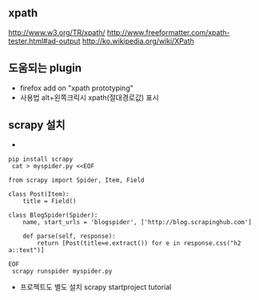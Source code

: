## xpath
http://www.w3.org/TR/xpath/
http://www.freeformatter.com/xpath-tester.html#ad-output
http://ko.wikipedia.org/wiki/XPath

## 도움되는 plugin 
- firefox add on "xpath prototyping"
- 사용법 alt+왼쪽크릭시  xpath(절대경로값) 표시

## scrapy 설치 
-
```
pip install scrapy
 cat > myspider.py <<EOF

from scrapy import Spider, Item, Field

class Post(Item):
    title = Field()

class BlogSpider(Spider):
    name, start_urls = 'blogspider', ['http://blog.scrapinghub.com']

    def parse(self, response):
        return [Post(title=e.extract()) for e in response.css("h2 a::text")]

EOF
 scrapy runspider myspider.py
```

- 프로젝트도 별도 설치 scrapy startproject tutorial

##

